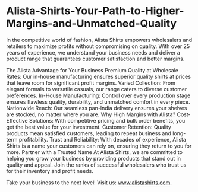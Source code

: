 # Alista-Shirts-Your-Path-to-Higher-Margins-and-Unmatched-Quality
In the competitive world of fashion, Alista Shirts empowers wholesalers and retailers to maximize profits without compromising on quality. With over 25 years of experience, we understand your business needs and deliver a product range that guarantees customer satisfaction and better margins.

The Alista Advantage for Your Business
Premium Quality at Wholesale Rates: Our in-house manufacturing ensures superior quality shirts at prices that leave room for significant profit margins.
Varied Collection: From elegant formals to versatile casuals, our range caters to diverse customer preferences.
In-House Manufacturing: Control over every production stage ensures flawless quality, durability, and unmatched comfort in every piece.
Nationwide Reach: Our seamless pan-India delivery ensures your shelves are stocked, no matter where you are.
Why High Margins with Alista?
Cost-Effective Solutions: With competitive pricing and bulk order benefits, you get the best value for your investment.
Customer Retention: Quality products mean satisfied customers, leading to repeat business and long-term profitability.
Trust and Reliability: With decades of experience, Alista Shirts is a name your customers can rely on, ensuring they return to you for more.
Partner with a Trusted Name
At Alista Shirts, we are committed to helping you grow your business by providing products that stand out in quality and appeal. Join the ranks of successful wholesalers who trust us for their inventory and profit needs.

Take your business to the next level! Visit us: www.alistashirts.com.
